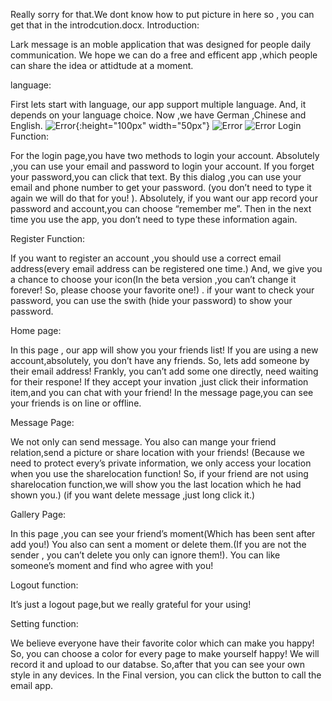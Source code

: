 Really sorry for that.We dont know how to put picture in here so , you can get that in the introdcution.docx.
Introduction:

Lark message is an moble application that was designed for people daily communication. 
We hope we can do a free and efficent app ,which people can share the idea or attidtude at a moment.

language:

First lets start with language, our app support multiple language. 
And, it depends on your language choice. Now ,we have German ,Chinese and English.
![Error](/Image/2.png){:height="100px" width="50px"}
![Error](/Image/3.png)
![Error](/Image/4.png)
Login Function:

For the login page,you have two methods to login your account.
Absolutely ,you can use your email and password to login your account.
If you forget your password,you can click that text. By this dialog ,you can use your email and phone number to get your password.
(you don’t need to type it again we will do that for you! ). 
Absolutely, if you want our app record your password and account,you can choose “remember me”. 
Then in the next time you use the app, you don’t need to type these information again.

Register Function:

If you want to register an account ,you should use a correct email address(every email address can be registered one time.)
And, we give you a chance to choose your icon(In the beta version ,you can’t change it forever! So, please choose your favorite one!) .
if your want to check your password, you can use the swith (hide your password) to show your password.

Home page:

In this page , our app will show you your friends list! If you are using a new account,absolutely, you don’t have any friends.
So, lets add someone by their email address! Frankly, you can’t add some one directly, need waiting for their respone! 
If they accept your invation ,just click their information item,and you can chat with your friend! 
In the message page,you can see your friends is on line or offline.

Message Page:

We not only can send message. You also can mange your friend relation,send a picture or share location with your friends!
(Because we need to protect every’s private information, we only access your location when you use the sharelocation function!
So, if your friend are not using sharelocation function,we will show you the last location which he had shown you.) 
(if you want delete message ,just long click it.)

Gallery Page:

In this page ,you can see your friend’s moment(Which has been sent after add you!) 
You also can sent a moment or delete them.(If you are not the sender , you can’t delete you only can ignore them!).
You can like someone’s moment and find who agree with you!

Logout function:

It’s just a logout page,but we really grateful for your using!

Setting function:

We believe everyone have their favorite color which can make you happy! 
So, you can choose a color for every page to make yourself happy! We will record it and upload to our databse.
So,after that you can see your own style in any devices. In the Final version, you can click the button to call the email app.


